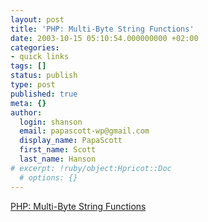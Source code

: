 ```yaml
---
layout: post
title: 'PHP: Multi-Byte String Functions'
date: 2003-10-15 05:10:54.000000000 +02:00
categories:
- quick links
tags: []
status: publish
type: post
published: true
meta: {}
author:
  login: shanson
  email: papascott-wp@gmail.com
  display_name: PapaScott
  first_name: Scott
  last_name: Hanson
# excerpt: !ruby/object:Hpricot::Doc
  # options: {}
---
```

<p><a title="Native Unicode Functions... if you can recompile your PHP" href="http://www.php.net/manual/en/ref.mbstring.php">PHP: Multi-Byte String Functions</a></p>
